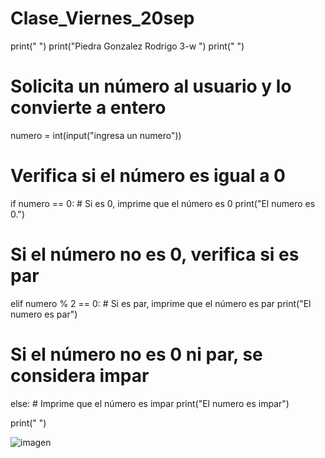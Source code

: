 # Clase_Viernes_20sep


print(" ")
print("Piedra Gonzalez Rodrigo 3-w ")
print(" ")

# Solicita un número al usuario y lo convierte a entero
numero = int(input("ingresa un numero"))

# Verifica si el número es igual a 0
if numero == 0:
    # Si es 0, imprime que el número es 0
    print("El numero es 0.")
# Si el número no es 0, verifica si es par
elif numero % 2 == 0:
    # Si es par, imprime que el número es par
    print("El numero es par")
# Si el número no es 0 ni par, se considera impar
else:
    # Imprime que el número es impar
    print("El numero es impar")


print(" ")

![imagen](https://github.com/user-attachments/assets/802101cf-eab4-4cc7-bf5c-34a42cf2c5c0)
